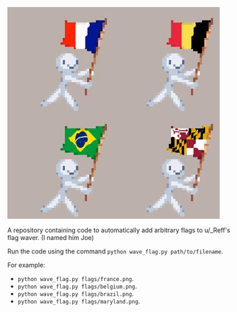
![Flag Examples](flags.gif)

A repository containing code to automatically add arbitrary flags to u/\_Reff's flag waver. (I named him Joe)

Run the code using the command `python wave_flag.py path/to/filename`.

For example:
 * `python wave_flag.py flags/france.png`.
 * `python wave_flag.py flags/belgium.png`.
 * `python wave_flag.py flags/brazil.png`.
 * `python wave_flag.py flags/maryland.png`.
